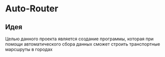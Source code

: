 # Auto-Router

## Идея

Целью данного проекта является создание программы, которая при помощи автоматического сбора данных сможет строить транспортные марсшруты в городах
